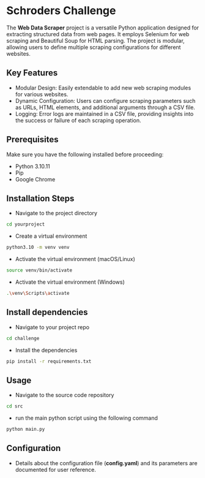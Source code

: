 # Schroders Challenge

The **Web Data Scraper** project is a versatile Python application designed for extracting structured data from web pages. It employs Selenium for web scraping and Beautiful Soup for HTML parsing. The project is modular, allowing users to define multiple scraping configurations for different websites.

## Key Features
- Modular Design: Easily extendable to add new web scraping modules for various websites.
- Dynamic Configuration: Users can configure scraping parameters such as URLs, HTML elements, and additional arguments through a CSV file.
- Logging: Error logs are maintained in a CSV file, providing insights into the success or failure of each scraping operation.

## Prerequisites

Make sure you have the following installed before proceeding:

- Python 3.10.11
- Pip
- Google Chrome

## Installation Steps

- Navigate to the project directory

```bash
cd yourproject
```

- Create a virtual environment
```bash
python3.10 -m venv venv
```

- Activate the virtual environment (macOS/Linux)
```bash
source venv/bin/activate
```

- Activate the virtual environment (Windows)
```bash
.\venv\Scripts\activate
```

## Install dependencies

- Navigate to your project repo

```bash
cd challenge
```
- Install the dependencies

```bash
pip install -r requirements.txt
```

## Usage

- Navigate to the source code repository

```bash
cd src
```

- run the main python script using the following command

```bash
python main.py
```

## Configuration
- Details about the configuration file (**config.yaml**) and its parameters are documented for user reference.


